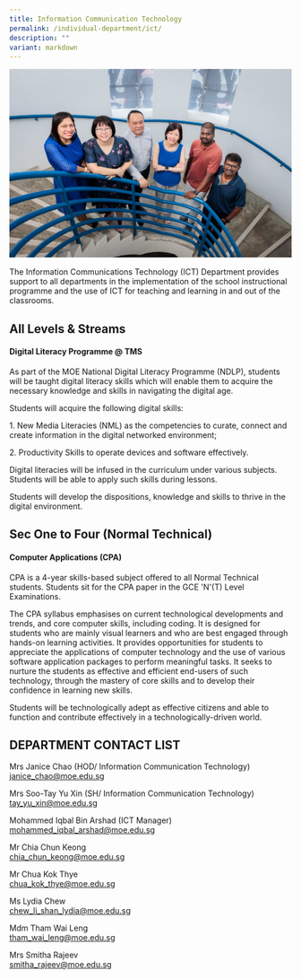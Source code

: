 ```yaml
---
title: Information Communication Technology
permalink: /individual-department/ict/
description: ""
variant: markdown
---
```

![](/images/ICT.jpg)

The Information Communications Technology (ICT) Department provides support to all departments in the implementation of the school instructional programme and the use of ICT for teaching and learning in and out of the classrooms.  

## All Levels & Streams

#### Digital Literacy Programme @ TMS

As part of the MOE National Digital Literacy Programme (NDLP), students will be taught digital literacy skills which will enable them to acquire the necessary knowledge and skills in navigating the digital age.

Students will acquire the following digital skills:

1\. New Media Literacies (NML) as the competencies to curate, connect and create information in the digital networked environment;

2\. Productivity Skills to operate devices and software effectively.

Digital literacies will be infused in the curriculum under various subjects. Students will be able to apply such skills during lessons.  

Students will develop the dispositions, knowledge and skills to thrive in the digital environment.

  

## Sec One to Four (Normal Technical)

#### Computer Applications (CPA)

CPA is a 4-year skills-based subject offered to all Normal Technical students. Students sit for the CPA paper in the GCE 'N'(T) Level Examinations.

The CPA syllabus emphasises on current technological developments and trends, and core computer skills, including coding. It is designed for students who are mainly visual learners and who are best engaged through hands-on learning activities. It provides opportunities for students to appreciate the applications of computer technology and the use of various software application packages to perform meaningful tasks. It seeks to nurture the students as effective and efficient end-users of such technology, through the mastery of core skills and to develop their confidence in learning new skills.

Students will be technologically adept as effective citizens and able to function and contribute effectively in a technologically-driven world.

  

## DEPARTMENT CONTACT LIST


Mrs Janice Chao (HOD/ Information Communication Technology)  
janice_chao@moe.edu.sg  

Mrs Soo-Tay Yu Xin (SH/ Information Communication Technology) 
tay_yu_xin@moe.edu.sg  

Mohammed Iqbal Bin Arshad (ICT Manager)
mohammed_iqbal_arshad@moe.edu.sg

Mr Chia Chun Keong  
chia_chun_keong@moe.edu.sg
  
Mr Chua Kok Thye  
chua_kok_thye@moe.edu.sg

Ms Lydia Chew  
chew_li_shan_lydia@moe.edu.sg

Mdm Tham Wai Leng  
tham_wai_leng@moe.edu.sg

Mrs Smitha Rajeev  
smitha_rajeev@moe.edu.sg